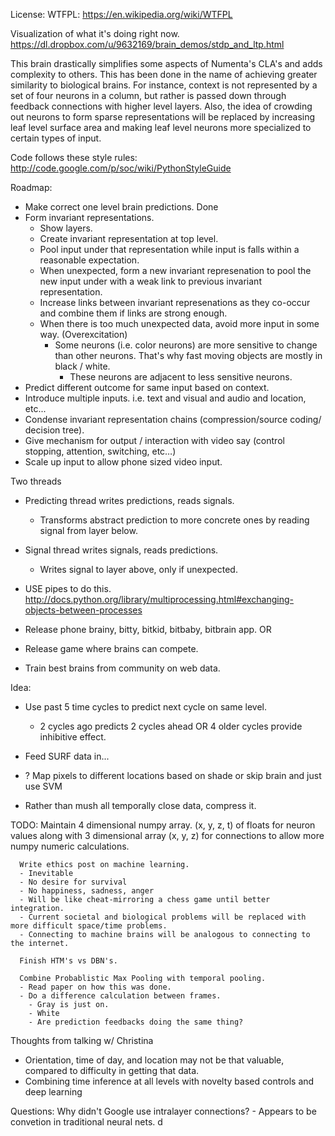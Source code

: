 License: WTFPL: https://en.wikipedia.org/wiki/WTFPL

Visualization of what it's doing right now.
https://dl.dropbox.com/u/9632169/brain_demos/stdp_and_ltp.html

This brain drastically simplifies some aspects of Numenta's CLA's and adds complexity to others.
This has been done in the name of achieving greater similarity to biological brains.
For instance, context is not represented by a set of four neurons in a column,
but rather is passed down through feedback connections with higher level layers.
Also, the idea of crowding out neurons to form sparse representations will be replaced by increasing leaf level
surface area and making leaf level neurons more specialized to certain types of input.

Code follows these style rules: http://code.google.com/p/soc/wiki/PythonStyleGuide

Roadmap:
- Make correct one level brain predictions. Done
- Form invariant representations.
  - Show layers.
  - Create invariant representation at top level.
  - Pool input under that representation while input is falls within a reasonable expectation.
  - When unexpected, form a new invariant represenation to pool the new input under with a weak link to previous invariant representation.
  - Increase links between invariant represenations as they co-occur and combine them if links are strong enough.
  - When there is too much unexpected data, avoid more input in some way. (Overexcitation)
    - Some neurons (i.e. color neurons) are more sensitive to change than other neurons. That's why fast moving objects are mostly in black / white.
      - These neurons are adjacent to less sensitive neurons.
- Predict different outcome for same input based on context.
- Introduce multiple inputs. i.e. text and visual and audio and location, etc...
- Condense invariant representation chains (compression/source coding/ decision tree).
- Give mechanism for output / interaction with video say (control stopping, attention, switching, etc…)
- Scale up input to allow phone sized video input.

Two threads
 - Predicting thread writes predictions, reads signals.
   - Transforms abstract prediction to more concrete ones by reading signal from layer below.
 - Signal thread writes signals, reads predictions.
   - Writes signal to layer above, only if unexpected.

 - USE pipes to do this. http://docs.python.org/library/multiprocessing.html#exchanging-objects-between-processes

- Release phone brainy, bitty, bitkid, bitbaby, bitbrain app.
OR
- Release game where brains can compete.

- Train best brains from community on web data.

Idea:
- Use past 5 time cycles to predict next cycle on same level.
  - 2 cycles ago predicts 2 cycles ahead OR 4 older cycles provide inhibitive effect.

- Feed SURF data in...
- ? Map pixels to different locations based on shade or skip brain and just use SVM
- Rather than mush all temporally close data, compress it.


TODO: Maintain 4 dimensional numpy array. (x, y, z, t) of floats for neuron values
      along with 3 dimensional array (x, y, z) for connections
      to allow more numpy numeric calculations.

      Write ethics post on machine learning.
      - Inevitable
      - No desire for survival
      - No happiness, sadness, anger
      - Will be like cheat-mirroring a chess game until better integration.
      - Current societal and biological problems will be replaced with more difficult space/time problems.
      - Connecting to machine brains will be analogous to connecting to the internet.

      Finish HTM's vs DBN's.

      Combine Probablistic Max Pooling with temporal pooling.
      - Read paper on how this was done.
      - Do a difference calculation between frames.
        - Gray is just on.
        - White
        - Are prediction feedbacks doing the same thing?


Thoughts from talking w/ Christina
  - Orientation, time of day, and  location may not be that valuable, compared to difficulty in getting that data.
  - Combining time inference at all levels with novelty based controls and deep learning

Questions:
  Why didn't Google use intralayer connections? - Appears to be convetion in traditional neural nets.
d

